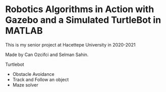 # Robotics Algorithms in Action with Gazebo and a Simulated TurtleBot in MATLAB

This is my senior project at Hacettepe University in 2020-2021

Made by Can Ozcifci and Selman Sahin.

Turtlebot
  - Obstacle Avoidance
  - Track and Follow an object
  - Maze solver
